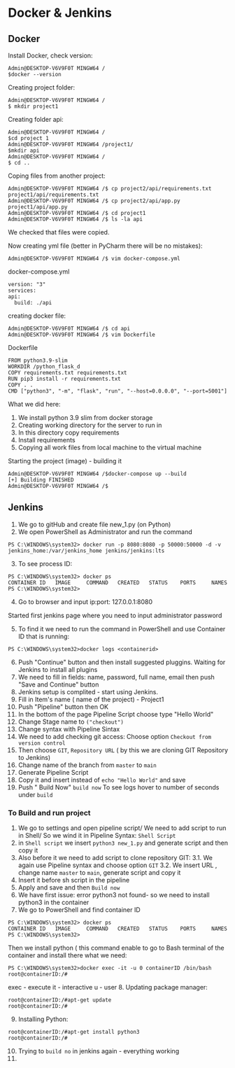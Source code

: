 # Docker & Jenkins 
## Docker
Install Docker, check version:
```
Admin@DESKTOP-V6V9F0T MINGW64 /
$docker --version
```
Creating project folder:
```
Admin@DESKTOP-V6V9F0T MINGW64 /
$ mkdir project1
```
Creating folder api:
```
Admin@DESKTOP-V6V9F0T MINGW64 /
$cd project 1
Admin@DESKTOP-V6V9F0T MINGW64 /project1/
$mkdir api
Admin@DESKTOP-V6V9F0T MINGW64 /
$ cd ..
```
Coping files from another project:
```
Admin@DESKTOP-V6V9F0T MINGW64 /$ cp project2/api/requirements.txt project1/api/requirements.txt
Admin@DESKTOP-V6V9F0T MINGW64 /$ cp project2/api/app.py project1/api/app.py
Admin@DESKTOP-V6V9F0T MINGW64 /$ cd project1
Admin@DESKTOP-V6V9F0T MINGW64 /$ ls -la api
```
We checked that files were copied.

Now creating yml file (better in PyCharm there will be no mistakes):
```
Admin@DESKTOP-V6V9F0T MINGW64 /$ vim docker-compose.yml
```
docker-compose.yml
```
version: "3"
services:
api:
  build: ./api
```
creating docker file:
```
Admin@DESKTOP-V6V9F0T MINGW64 /$ cd api
Admin@DESKTOP-V6V9F0T MINGW64 /$ vim Dockerfile
```
Dockerfile
```
FROM python3.9-slim
WORKDIR /python_flask_d
COPY requirements.txt requirements.txt
RUN pip3 install -r requirements.txt
COPY . .
CMD ["python3", "-m", "flask", "run", "--host=0.0.0.0", "--port=5001"]
```
What we did here:
1. We install python 3.9 slim from docker storage
2. Creating working directory for the server to run in
3. In this directory copy requirements
4. Install requirements
5. Copying all work files from local machine to the virtual machine

Starting the project (image) - building it
```
Admin@DESKTOP-V6V9F0T MINGW64 /$docker-compose up --build
[+] Building FINISHED
Admin@DESKTOP-V6V9F0T MINGW64 /$
```
## Jenkins
1. We go to gitHub and create file new_1.py (on Python)
2. We open PowerShell as Administrator and run the command
```
PS C:\WINDOWS\system32> docker run -p 8080:8080 -p 50000:50000 -d -v jenkins_home:/var/jenkins_home jenkins/jenkins:lts
```
3. To see process ID:
```
PS C:\WINDOWS\system32> docker ps
CONTAINER ID   IMAGE     COMMAND   CREATED   STATUS    PORTS     NAMES
PS C:\WINDOWS\system32>
```
4. Go to browser and input ip:port: 127.0.0.1:8080

Started first jenkins page where you need to input administrator password 

5. To find it we need to run the command in PowerShell and use Container ID that is running:
```
PS C:\WINDOWS\system32>docker logs <containerid>
```
6. Push "Continue" button and then install suggested pluggins.
Waiting for Jenkins to install all plugins
7. We need to fill in fields: name, password, full name, email then push "Save and Continue" button
8. Jenkins setup is complited - start using Jenkins.
9. Fill in Item's name ( name of the project) - Project1
10. Push "Pipeline" button then OK
11. In the bottom of the page Pipeline Script choose  type "Hello World"
12. Change Stage name to `("checkout")`
13. Change syntax with Pipeline Sintax
14. We need to add checking git access: Choose option `Checkout from version control`
15. Then choose `GIT`, `Repository URL` ( by this we are cloning GIT Repository to Jenkins)
16. Change name of the branch from `master` to `main`
17. Generate Pipeline Script
18. Copy it and insert instead of `echo "Hello World"` and save
19. Push " Build Now"
`build now`
To see logs hover to number of seconds under `build`
### To Build and run project
1. We go to settings and open pipeline script/ We need to add script to run in Shell/ So we wind it in Pipeline Syntax: `Shell Script`
2. in `Shell script` we insert `python3 new_1.py` and generate script and then copy it
3. Also before it we need to add script to clone repository GIT:
   3.1. We again use Pipeline syntax and choose option `GIT`
   3.2. We insert URL , change name `master` to `main`, generate script and copy it
4. Insert it before sh script in the pipeline
5. Apply and save and then `Build now`
6. We have first issue: error python3 not found- so we need to install python3 in the container
7. We go to PowerShell and find container ID
```
PS C:\WINDOWS\system32> docker ps
CONTAINER ID   IMAGE     COMMAND   CREATED   STATUS    PORTS     NAMES
PS C:\WINDOWS\system32>
```
Then we install python ( this command enable to go to Bash terminal of the container and install there what we need:
```
PS C:\WINDOWS\system32>docker exec -it -u 0 containerID /bin/bash
root@containerID:/#
```
exec - execute
it - interactive
u - user
8. Updating package manager:
```
root@containerID:/#apt-get update
root@containerID:/#
```
9. Installing Python:
```
root@containerID:/#apt-get install python3
root@containerID:/#
```
10. Trying to `build no` in jenkins again - everything working
11. 

   
